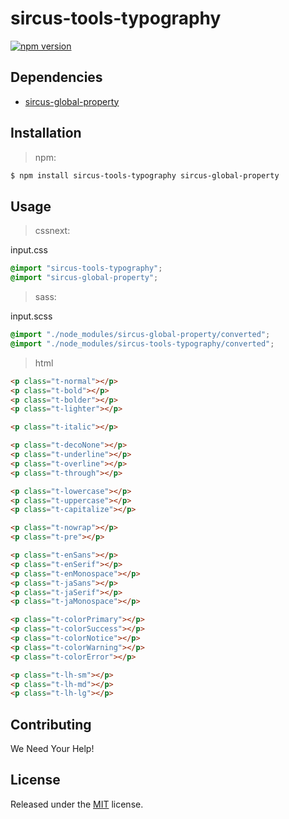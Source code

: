 # sircus-tools-typography

[![npm version](https://img.shields.io/npm/v/sircus-tools-typography.svg?style=flat)](https://www.npmjs.com/package/sircus-tools-typography)


## Dependencies
- [sircus-global-property](https://github.com/sircus/global-property)


## Installation

> npm:

```bash
$ npm install sircus-tools-typography sircus-global-property
```

## Usage

> cssnext:

input.css
```css
@import "sircus-tools-typography";
@import "sircus-global-property";
```

> sass:

input.scss
```scss
@import "./node_modules/sircus-global-property/converted";
@import "./node_modules/sircus-tools-typography/converted";
```


> html

```html
<p class="t-normal"></p>
<p class="t-bold"></p>
<p class="t-bolder"></p>
<p class="t-lighter"></p>

<p class="t-italic"></p>

<p class="t-decoNone"></p>
<p class="t-underline"></p>
<p class="t-overline"></p>
<p class="t-through"></p>

<p class="t-lowercase"></p>
<p class="t-uppercase"></p>
<p class="t-capitalize"></p>

<p class="t-nowrap"></p>
<p class="t-pre"></p>

<p class="t-enSans"></p>
<p class="t-enSerif"></p>
<p class="t-enMonospace"></p>
<p class="t-jaSans"></p>
<p class="t-jaSerif"></p>
<p class="t-jaMonospace"></p>

<p class="t-colorPrimary"></p>
<p class="t-colorSuccess"></p>
<p class="t-colorNotice"></p>
<p class="t-colorWarning"></p>
<p class="t-colorError"></p>

<p class="t-lh-sm"></p>
<p class="t-lh-md"></p>
<p class="t-lh-lg"></p>
```


## Contributing

We Need Your Help!


## License
Released under the [MIT](https://github.com/sircus/license/blob/master/LICENSE) license.
